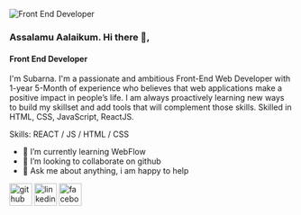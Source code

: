 
![Front End Developer](https://mblogthumb-phinf.pstatic.net/MjAxNzA1MTRfMTg0/MDAxNDk0NzUyMjE2NTE4.Srfuyx8nCyn4Mzl4TCgj0pwJw7i-CqFnHZVcdBJWJMIg.nGtBiX4lY5JnrBrwcCAJ_26flpdGsAzGSBeyLGX77RQg.PNG.cert1970/GitHub-Cover.png?type=w800)

### Assalamu Aalaikum. Hi there 👋,
#### Front End Developer


I'm Subarna. I'm a passionate and ambitious Front-End Web Developer with 1-year 5-Month of experience who believes that web applications make a positive impact in people’s life. I am always proactively learning new ways to build my skillset and add tools that will complement those skills. Skilled in HTML, CSS, JavaScript, ReactJS.

Skills: REACT / JS / HTML / CSS

- 🌱 I’m currently learning WebFlow 
- 👯 I’m looking to collaborate on github 
- 💬 Ask me about anything, i am happy to help 


[<img src='https://cdn.jsdelivr.net/npm/simple-icons@3.0.1/icons/github.svg' alt='github' height='40'>](https://github.com/https://github.com/subarnasabirah)  [<img src='https://cdn.jsdelivr.net/npm/simple-icons@3.0.1/icons/linkedin.svg' alt='linkedin' height='40'>](https://www.linkedin.com/in/https://www.linkedin.com/in/subarna-akter-539111210//)  [<img src='https://cdn.jsdelivr.net/npm/simple-icons@3.0.1/icons/facebook.svg' alt='facebook' height='40'>](https://www.facebook.com/https://www.facebook.com/)  
 
